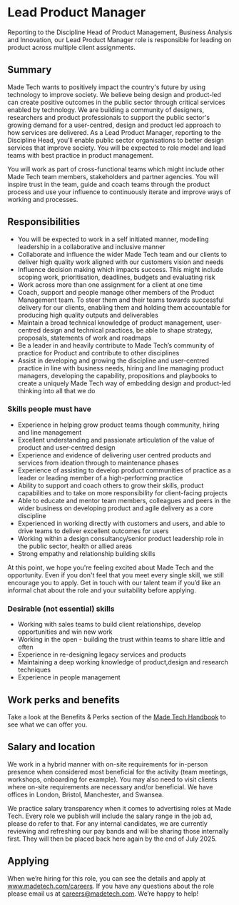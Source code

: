 # Lead Product Manager 

Reporting to the Discipline Head of Product Management, Business Analysis and Innovation, our Lead Product Manager role is responsible for leading on product across multiple client assignments. 

## Summary

Made Tech wants to positively impact the country's future by using technology to improve society. We believe being design and product-led can create positive outcomes in the public sector through critical services enabled by technology. We are building a community of designers, researchers and product professionals to support the public sector's growing demand for a user-centred, design and product led approach to how services are delivered.
As a Lead Product Manager, reporting to the Discipline Head, you’ll enable public sector organisations to better design services that improve society. You will be expected to role model and lead teams with best practice in product management.

You will work as part of cross-functional teams which might include other Made Tech team members, stakeholders and partner agencies. You will inspire trust in the team, guide and coach teams through the product process and use your influence to continuously iterate and improve ways of working and processes. 

## Responsibilities

* You will be expected to work in a self initiated manner, modelling leadership in a collaborative and inclusive manner
* Collaborate and influence the wider Made Tech team and our clients to deliver high quality work aligned with our customers vision and needs
* Influence decision making which impacts success. This might include scoping work, prioritisation, deadlines, budgets and evaluating risk
* Work across more than one assignment for a client at one time 
* Coach, support and people manage other members of the Product Management team. To steer them and their teams towards successful delivery for our clients, enabling them and holding them accountable for producing high quality outputs and deliverables
* Maintain a broad technical knowledge of product management, user-centred design and technical practices, be able to shape strategy, proposals, statements of work and roadmaps
* Be a leader in and heavily contribute to Made Tech’s community of practice for Product and contribute to other disciplines 
* Assist in developing and growing the discipline and user-centred practice in line with business needs, hiring and line managing product managers, developing the capability,  propositions and playbooks to create a uniquely Made Tech way of embedding design and product-led thinking into all that we do

### Skills people must have

* Experience in helping grow product teams though community, hiring and line management
* Excellent understanding and passionate articulation of the value of product and user-centred design 
* Experience and evidence of delivering user centred products and services from ideation through to maintenance phases  
* Experience of assisting to develop product communities of practice as a leader or leading member of a high-performing practice
* Ability to support and coach others to grow their skills, product capabilities and to take on more responsibility for client-facing projects
* Able to educate and mentor team members, colleagues and peers in the wider business on developing product and agile delivery as a core discipline
* Experienced in working directly with customers and users, and able to drive teams to deliver excellent outcomes for users
* Working within a design consultancy/senior product leadership role in the public sector, health or allied areas
* Strong empathy and relationship building  skills

At this point, we hope you're feeling excited about Made Tech and the opportunity. Even if you don't feel that you meet every single skill, we still encourage you to apply. Get in touch with our talent team if you’d like an informal chat about the role and your suitability before applying.

### Desirable (not essential) skills

* Working with sales teams to build client relationships, develop opportunities and win new work
* Working in the open - building the trust within teams to share little and often
* Experience in re-designing legacy services and products
* Maintaining a deep working knowledge of product,design and research techniques
* Experience in people management


## Work perks and benefits

Take a look at the Benefits & Perks section of the [Made Tech Handbook](https://github.com/madetech/handbook) to see what we can offer you. 

## Salary and location

We work in a hybrid manner with on-site requirements for in-person presence when considered most beneficial for the activity (team meetings, workshops, onboarding for example).  You may also need to visit clients where on-site requirements are necessary and/or beneficial. We have offices in London, Bristol, Manchester, and Swansea. 

We practice salary transparency when it comes to advertising roles at Made Tech. Every role we publish will include the salary range in the job ad, please do refer to that.
For any internal candidates, we are currently reviewing and refreshing our pay bands and will be sharing those internally first. They will then be placed back here again by the end of July 2025.


## Applying

When we’re hiring for this role, you can see the details and apply at www.madetech.com/careers. If you have any questions about the role please email us at careers@madetech.com. We’re happy to help!
